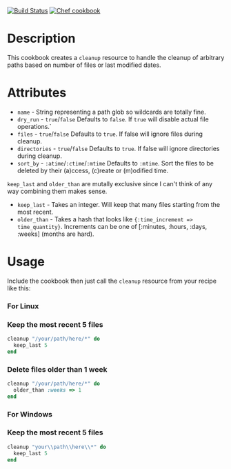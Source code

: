 [![Build Status](https://travis-ci.org/racker/cookbook-cleanup.svg)](https://travis-ci.org/racker/cookbook-cleanup)
[![Chef cookbook](https://img.shields.io/cookbook/v/cleanup.svg)](https://supermarket.chef.io/cookbooks/cleanup)

Description
===========

This cookbook creates a `cleanup` resource to handle the cleanup of arbitrary paths based on number of files or last modified dates.

Attributes
==========

- `name` - String representing a path glob so wildcards are totally fine.
- `dry_run` - `true`/`false` Defaults to `false`. If `true` will disable actual file operations.`
- `files` - `true`/`false` Defaults to `true`. If false will ignore files during cleanup.
- `directories` - `true`/`false` Defaults to `true`. If false will ignore directories during cleanup.
- `sort_by` - `:atime`/`:ctime`/`:mtime` Defaults to `:mtime`. Sort the files to be deleted by their (a)ccess, (c)reate or (m)odified time.

`keep_last` and `older_than` are mutally exclusive since I can't think of any way combining them makes sense.

- `keep_last` - Takes an integer. Will keep that many files starting from the most recent.
- `older_than` - Takes a hash that looks like `{:time_increment => time_quantity}`. Increments can be one of [:minutes, :hours, :days, :weeks] (months are hard).

Usage
=====

Include the cookbook then just call the `cleanup` resource from your recipe like this:

### For Linux
### Keep the most recent 5 files
```ruby
cleanup "/your/path/here/*" do
  keep_last 5
end
```
### Delete files older than 1 week
```ruby
cleanup "/your/path/here/*" do
  older_than :weeks => 1
end
```

### For Windows
### Keep the most recent 5 files
```ruby
cleanup "your\\path\\here\\*" do
  keep_last 5
end
